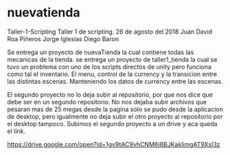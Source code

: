 # nuevatienda

Taller-1-Scripting
Taller 1 de scripting. 26 de agosto del 2018
Juan David Roa Piñeros
Jorge Iglesias
Diego Baron

Se entrega un proyecto de nuevaTienda la cual contiene todas las mecanicas de la tienda.
se entrega un proyecto de taller1_tienda la cual se tuvo un problema con uno de los scripts directos de unity pero funciona como tal el inventario. El menu, control de la currency y la transicion entre las distintas escenas. Manteniendo los datos de currency entre las escenas.

El segundo proyecto no lo deja subir al repositorio, por que nos dice que debe ser en un segundo repositorio. No nos dejaba subir archivos que pesaran mas de 25 megas desde la pagina solo se pudo desde la aplicacion de desktop, pero igualmente no deja subir el otro proyecto al repositorio por el desktop tampoco.
Subimos el segundo proyecto a un drive y aca queda el link.

https://drive.google.com/open?id=1gv9tAC9vhCNM6j8BJKaklimgAT9XsI3z


